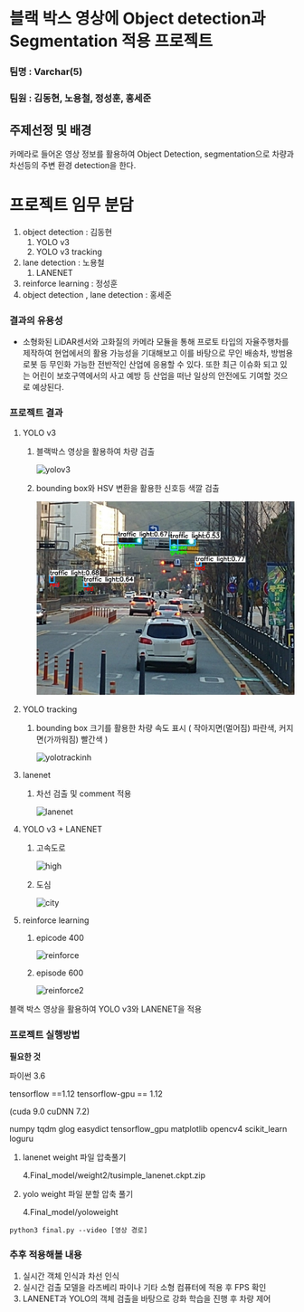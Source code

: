 #  블랙 박스 영상에 Object detection과 Segmentation 적용 프로젝트

### 팀명 : Varchar(5)

### 팀원 : **김동현**, 노용철, **정성훈**, 홍세준



## 주제선정 및 배경

카메라로 들어온 영상 정보를 활용하여 Object Detection, segmentation으로 차량과 차선등의 주변 환경 detection을 한다.



# 프로젝트 임무 분담

1. object detection : 김동현
   1. YOLO v3 
   2. YOLO v3 tracking
2. lane detection : 노용철
   1. LANENET
3. reinforce learning : 정성훈
4. object detection , lane detection : 홍세준



### 결과의 유용성

- 소형화된 LiDAR센서와 고화질의 카메라 모듈을 통해 프로토 타입의 자율주행차를 제작하여 현업에서의 활용 가능성을 기대해보고 이를 바탕으로 무인 배송차, 방범용 로봇 등 무인화 가능한 전반적인 산업에 응용할 수 있다. 또한 최근 이슈화 되고 있는 어린이 보호구역에서의 사고 예방 등 산업을 떠난 일상의 안전에도 기여할 것으로 예상된다.

### 프로젝트 결과

1. YOLO v3 

   1. 블랙박스 영상을 활용하여 차량 검출

      ![yolov3](README.assets/yolov3.gif)

      

   2. bounding box와 HSV 변환을 활용한 신호등 색깔 검출

      ![image-20201228173249710](README.assets/image-20201228173249710.png)

      

2. YOLO tracking

   1. bounding box 크기를 활용한 차량 속도 표시 ( 작아지면(멀어짐) 파란색, 커지면(가까워짐) 빨간색 ) 

      ![yolotrackinh](README.assets/yolotracking.gif)

3. lanenet

   1. 차선 검출 및 comment 적용

      ![lanenet](README.assets/lanenet.gif)

4. YOLO v3 + LANENET 

   

   1. 고속도로

      ![high](README.assets/lanenet_yolo2.gif)

   2. 도심

      ![city](README.assets/lanenet_yolo1.gif)

5. reinforce learning

   1. epicode 400

      ![reinforce](README.assets/reinforce1-1609145682544.gif)

   2. episode 600

      ![reinforce2](README.assets/reinforce2.gif)



블랙 박스 영상을 활용하여 YOLO v3와 LANENET을 적용







### **프로젝트 실행방법**

**필요한 것**

파이썬 3.6

tensorflow ==1.12 tensorflow-gpu == 1.12

(cuda 9.0 cuDNN 7.2)

numpy
tqdm
glog
easydict
tensorflow_gpu
matplotlib
opencv4
scikit_learn
loguru



1. lanenet weight 파일 압축풀기

   4\.Final_model/weight2/tusimple_lanenet.ckpt.zip

2. yolo weight 파일 분할 압축 풀기

   4\.Final_model/yoloweight

```
python3 final.py --video [영상 경로]
```


### 추후 적용해볼 내용

1. 실시간 객체 인식과 차선 인식
2. 실시간 검출 모델을 라즈베리 파이나 기타 소형 컴퓨터에 적용 후 FPS 확인
3. LANENET과 YOLO의 객체 검출을 바탕으로 강화 학습을 진행 후 차량 제어
